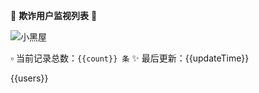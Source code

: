🔔 **欺诈用户监视列表** 🔔

![小黑屋](https://img.siyouyun.eu.org/file/1740548062053_p0.png)

▫️ 当前记录总数：`{{count}} 条`
✨ 最后更新：{{updateTime}}

{{users}}

